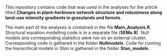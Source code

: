 This repository contains code that was used in the analyses for the article titled **Changes in plant–herbivore network structure and robustness along land-use intensity gradients in grasslands and forests**.

The main part of the analyses is contained in the file **Main_Analysis.R**. Structural equation modelling code is in a separate file (**SEMs.R**). Null models and corresponding statistics were run on an external cluster. Corresponding code is gathered in the folder **Nullmodels**. Code for running the hierarchical models in *Stan* is gathered in the folder **Stan_models**. 
